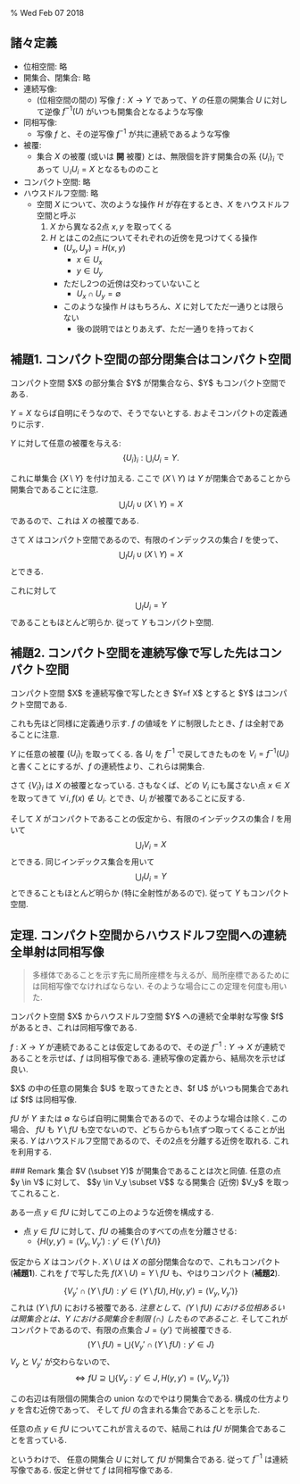 % Wed Feb 07 2018

## 諸々定義

- 位相空間: 略
- 開集合、閉集合: 略
- 連続写像:
    - (位相空間の間の) 写像 $f : X \to Y$ であって、$Y$ の任意の開集合 $U$ に対して逆像 $f^{-1}(U)$ がいつも開集合となるような写像
- 同相写像:
    - 写像 $f$ と、その逆写像 $f^{-1}$ が共に連続であるような写像
- 被覆:
    - 集合 $X$ の被覆 (或いは **開** 被覆) とは、無限個を許す開集合の系 $\{U_i\}_i$ であって $\cup_i U_i=X$ となるもののこと
- コンパクト空間: 略
- ハウスドルフ空間: 略
    - 空間 $X$ について、次のような操作 $H$ が存在するとき、$X$ をハウスドルフ空間と呼ぶ
        1. $X$ から異なる2点 $x,y$ を取ってくる
        1. $H$ とはこの2点についてそれぞれの近傍を見つけてくる操作
            - $(U_x, U_y) = H(x, y)$
                - $x \in U_x$
                - $y \in U_y$
            - ただし2つの近傍は交わっていないこと
                - $U_x \cap U_y = \emptyset$
            - このような操作 $H$ はもちろん、$X$ に対してただ一通りとは限らない
                - 後の説明ではとりあえず、ただ一通りを持っておく

## 補題1. コンパクト空間の部分閉集合はコンパクト空間

<div class=thm>
コンパクト空間 $X$ の部分集合 $Y$ が閉集合なら、$Y$ もコンパクト空間である.
</div>

$Y=X$ ならば自明にそうなので、そうでないとする.
およそコンパクトの定義通りに示す.

$Y$ に対して任意の被覆を与える:
$$\{U_i\}_i : \bigcup_i U_i = Y.$$

これに単集合 $\{X \setminus Y\}$ を付け加える.
ここで $(X \setminus Y)$ は $Y$ が閉集合であることから開集合であることに注意.
$$\bigcup_i U_i \cup (X \setminus Y) = X$$
であるので、これは $X$ の被覆である.

さて $X$ はコンパクト空間であるので、有限のインデックスの集合 $I$ を使って、
$$\bigcup_I U_i \cup (X \setminus Y) = X$$
とできる.

これに対して
$$\bigcup_I U_i = Y$$
であることもほとんど明らか.
従って $Y$ もコンパクト空間.

## 補題2. コンパクト空間を連続写像で写した先はコンパクト空間

<div class=thm>
コンパクト空間 $X$ を連続写像で写したとき $Y=f X$ とすると $Y$ はコンパクト空間である.
</div>

これも先ほど同様に定義通り示す.
$f$ の値域を $Y$ に制限したとき、$f$ は全射であることに注意.

$Y$ に任意の被覆 $\{U_i\}_i$ を取ってくる.
各 $U_i$ を $f^{-1}$ で戻してきたものを $V_i = f^{-1}(U_i)$ と書くことにするが、$f$ の連続性より、これらは開集合.

さて $\{V_i\}_i$ は $X$ の被覆となっている.
さもなくば、どの $V_i$ にも属さない点 $x \in X$ を取ってきて $\forall i, f(x) \not\in U_i$.
とでき、$U_i$ が被覆であることに反する.

そして $X$ がコンパクトであることの仮定から、有限のインデックスの集合 $I$ を用いて
$$\bigcup_I V_i = X$$
とできる.
同じインデックス集合を用いて
$$\bigcup_I U_i = Y$$
とできることもほとんど明らか (特に全射性があるので).
従って $Y$ もコンパクト空間.

## 定理. コンパクト空間からハウスドルフ空間への連続全単射は同相写像

> 多様体であることを示す先に局所座標を与えるが、局所座標であるためには同相写像でなければならない.
> そのような場合にこの定理を何度も用いた.

<div class=thm>
コンパクト空間 $X$ からハウスドルフ空間 $Y$ への連続で全単射な写像 $f$ があるとき、これは同相写像である.
</div>

$f:X \to Y$ が連続であることは仮定してあるので、その逆 $f^{-1}: Y \to X$ が連続であることを示せば、$f$ は同相写像である.
連続写像の定義から、結局次を示せば良い.

<div class=thm>
$X$ の中の任意の開集合 $U$ を取ってきたとき、$f U$ がいつも開集合であれば $f$ は同相写像.
</div>

$fU$ が $Y$ または $\emptyset$ ならば自明に開集合であるので、そのような場合は除く.
この場合、 $fU$ も $Y \setminus fU$ も空でないので、どちらからも1点ずつ取ってくることが出来る.
$Y$ はハウスドルフ空間であるので、その2点を分離する近傍を取れる.
これを利用する.

<div class=thm>
### Remark
集合 $V (\subset Y)$ が開集合であることは次と同値.
任意の点 $y \in V$ に対して、
$$y \in V_y \subset V$$
なる開集合 (近傍) $V_y$ を取ってこれること.
</div>

ある一点 $y \in fU$ に対してこの上のような近傍を構成する.

- 点 $y \in fU$ に対して、$fU$ の補集合のすべての点を分離させる:
    - $\{ H(y, y') = (V_y, V_y') : y' \in (Y \setminus fU) \}$

仮定から $X$ はコンパクト.
$X\setminus U$ は $X$ の部分閉集合なので、これもコンパクト (**補題1**).
これを $f$ で写した先 $f(X \setminus U) = Y \setminus fU$ も、やはりコンパクト (**補題2**).

$$\{ V_y' \cap (Y\setminus fU) : y' \in (Y \setminus fU), H(y, y') = (V_y, V_y') \}$$
これは $(Y \setminus fU)$ における被覆である.
_注意として、$(Y\setminus fU)$ における位相あるいは開集合とは、$Y$ における開集合を制限 ($\cap$) したものであること._
そしてこれがコンパクトであるので、有限の点集合 $J=\{y'\}$ で尚被覆できる.
$$(Y\setminus fU) = \bigcup \{ V_y' \cap (Y\setminus fU) : y' \in J \}$$
$V_y$ と $V_y'$ が交わらないので、
$$\iff fU \supseteq \bigcup \{ V_y : y' \in J, H(y,y')=(V_y,V_y') \}$$

この右辺は有限個の開集合の union なのでやはり開集合である.
構成の仕方より $y$ を含む近傍であって、
そして $fU$ の含まれる集合であることを示した.

任意の点 $y\in fU$ についてこれが言えるので、結局これは $fU$ が開集合であることを言っている.

というわけで、
任意の開集合 $U$ に対して $fU$ が開集合である.
従って $f^{-1}$ は連続写像である.
仮定と併せて $f$ は同相写像である.
